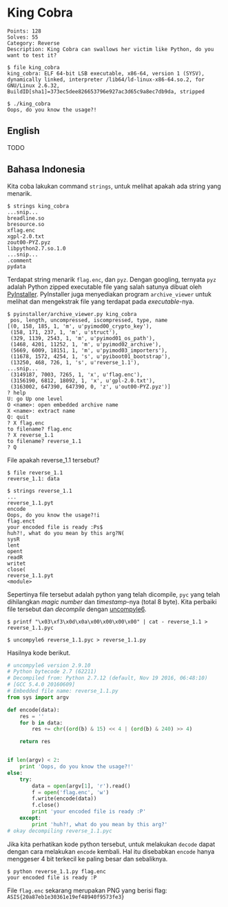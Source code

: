 # King Cobra
```
Points: 128
Solves: 55
Category: Reverse
Description: King Cobra can swallows her victim like Python, do you want to test it?

$ file king_cobra
king_cobra: ELF 64-bit LSB executable, x86-64, version 1 (SYSV), dynamically linked, interpreter /lib64/ld-linux-x86-64.so.2, for GNU/Linux 2.6.32, BuildID[sha1]=373ec5dee826653796e927ac3d65c9a8ec7db9da, stripped

$ ./king_cobra
Oops, do you know the usage?!
```

## English
TODO

## Bahasa Indonesia
Kita coba lakukan command `strings`, untuk melihat apakah ada string yang menarik.

```shell
$ strings king_cobra
...snip...
breadline.so
bresource.so
xflag.enc
xgpl-2.0.txt
zout00-PYZ.pyz
libpython2.7.so.1.0
...snip...
.comment
pydata
```

Terdapat string menarik `flag.enc`, dan `pyz`. Dengan googling, ternyata `pyz` adalah Python zipped executable file yang salah satunya dibuat oleh [PyInstaller](https://github.com/pyinstaller/pyinstaller "PyInstaller"). PyInstaller juga menyediakan program `archive_viewer` untuk melihat dan mengekstrak file yang terdapat pada *executable*-nya.

```
$ pyinstaller/archive_viewer.py king_cobra
 pos, length, uncompressed, iscompressed, type, name
[(0, 158, 185, 1, 'm', u'pyimod00_crypto_key'),
 (158, 171, 237, 1, 'm', u'struct'),
 (329, 1139, 2543, 1, 'm', u'pyimod01_os_path'),
 (1468, 4201, 11252, 1, 'm', u'pyimod02_archive'),
 (5669, 6009, 18151, 1, 'm', u'pyimod03_importers'),
 (11678, 1572, 4254, 1, 's', u'pyiboot01_bootstrap'),
 (13250, 468, 726, 1, 's', u'reverse_1.1'),
...snip...
 (3149187, 7003, 7265, 1, 'x', u'flag.enc'),
 (3156190, 6812, 18092, 1, 'x', u'gpl-2.0.txt'),
 (3163002, 647390, 647390, 0, 'z', u'out00-PYZ.pyz')]
? help
U: go Up one level
O <name>: open embedded archive name
X <name>: extract name
Q: quit
? X flag.enc
to filename? flag.enc
? X reverse_1.1
to filename? reverse_1.1
? Q
```

File apakah reverse_1.1 tersebut?

```
$ file reverse_1.1
reverse_1.1: data

$ strings reverse_1.1
...
reverse_1.1.pyt
encode
Oops, do you know the usage?!i
flag.enct
your encoded file is ready :Ps$
huh?!, what do you mean by this arg?N(
sysR
lent
opent
readR
writet
close(
reverse_1.1.pyt
<module>
```

Sepertinya file tersebut adalah python yang telah dicompile, `pyc` yang telah dihilangkan *magic number* dan *timestamp*-nya (total 8 byte). Kita perbaiki file tersebut dan *decompile* dengan  [uncompyle6](https://pypi.python.org/pypi/uncompyle6).

```shell
$ printf "\x03\xf3\x0d\x0a\x00\x00\x00\x00" | cat - reverse_1.1 > reverse_1.1.pyc

$ uncompyle6 reverse_1.1.pyc > reverse_1.1.py
```

Hasilnya kode berikut.

```python
# uncompyle6 version 2.9.10
# Python bytecode 2.7 (62211)
# Decompiled from: Python 2.7.12 (default, Nov 19 2016, 06:48:10)
# [GCC 5.4.0 20160609]
# Embedded file name: reverse_1.1.py
from sys import argv

def encode(data):
    res = ''
    for b in data:
        res += chr((ord(b) & 15) << 4 | (ord(b) & 240) >> 4)

    return res


if len(argv) < 2:
    print 'Oops, do you know the usage?!'
else:
    try:
        data = open(argv[1], 'r').read()
        f = open('flag.enc', 'w')
        f.write(encode(data))
        f.close()
        print 'your encoded file is ready :P'
    except:
        print 'huh?!, what do you mean by this arg?'
# okay decompiling reverse_1.1.pyc
```

Jika kita perhatikan kode python tersebut, untuk melakukan `decode` dapat dengan cara melakukan `encode` kembali. Hal itu disebabkan `encode` hanya menggeser 4 bit terkecil ke paling besar dan sebaliknya.

```shell
$ python reverse_1.1.py flag.enc
your encoded file is ready :P
```

File `flag.enc` sekarang merupakan PNG yang berisi flag: `ASIS{20a87eb1e30361e19ef48940f9573fe3}`
